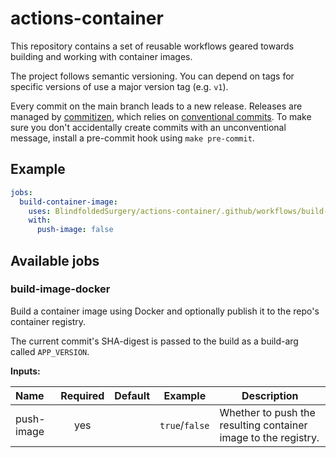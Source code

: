 # actions-container

This repository contains a set of reusable workflows geared towards building and working with
container images.

The project follows semantic versioning. You can depend on tags for specific versions of use a
major version tag (e.g. `v1`).

Every commit on the main branch leads to a new release. Releases are managed by
[commitizen][commitizen], which relies on [conventional commits][ccommit]. To make sure you don't
accidentally create commits with an unconventional message, install a pre-commit hook using
`make pre-commit`.

[commitizen]: https://commitizen-tools.github.io/commitizen/

[ccommit]: https://www.conventionalcommits.org/en/v1.0.0/

## Example

```yaml
jobs:
  build-container-image:
    uses: BlindfoldedSurgery/actions-container/.github/workflows/build-image-docker.yml@v1
    with:
      push-image: false
```

## Available jobs

### build-image-docker

Build a container image using Docker and optionally publish it to the repo's container registry.

The current commit's SHA-digest is passed to the build as a build-arg called `APP_VERSION`.

**Inputs:**

| Name       | Required | Default |    Example     | Description                                                    |
|:-----------|:--------:|:-------:|:--------------:|----------------------------------------------------------------|
| push-image |   yes    |         | `true`/`false` | Whether to push the resulting container image to the registry. |
